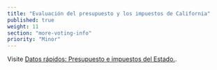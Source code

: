 ```yaml
---
title: "Evaluación del presupuesto y los impuestos de California"
published: true
weight: 11
section: "more-voting-info"
priority: "Minor"
---
```


Visite [Datos rápidos: Presupuesto e impuestos del Estado.](http://www.easyvoterguide.org/wp-content/uploads/2011/08/FastFacts-TaxesBudget-SP-v2.pdf).
